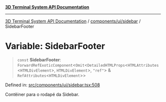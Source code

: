 [**3D Terminal System API Documentation**](../../../../README.md)

***

[3D Terminal System API Documentation](../../../../README.md) / [components/ui/sidebar](../README.md) / SidebarFooter

# Variable: SidebarFooter

> `const` **SidebarFooter**: `ForwardRefExoticComponent`\<`Omit`\<`DetailedHTMLProps`\<`HTMLAttributes`\<`HTMLDivElement`\>, `HTMLDivElement`\>, `"ref"`\> & `RefAttributes`\<`HTMLDivElement`\>\>

Defined in: [src/components/ui/sidebar.tsx:508](https://github.com/Dicommunitas/ThreeJS_Terminal_3D/blob/7f008de5f667c67ad17e0952a263ff2bb1038f7c/src/components/ui/sidebar.tsx#L508)

Contêiner para o rodapé da Sidebar.
